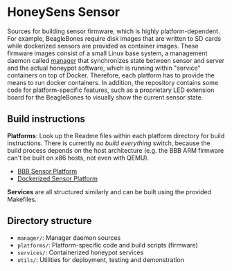 # HoneySens Sensor
Sources for building sensor firmware, which is highly platform-dependent. For example, BeagleBones require disk images that are written to SD cards while dockerized sensors are provided as container images. These firmware images consist of a small Linux base system, a management daemon called [manager](manager/Readme.md) that synchronizes state between sensor and server and the actual honeypot software, which is running within "service" containers on top of Docker. Therefore, each platform has to provide the means to run docker containers. In addition, the repository contains some code for platform-specific features, such as a proprietary LED extension board for the BeagleBones to visually show the current sensor state.

## Build instructions
**Platforms**: Look up the Readme files within each platform directory for build instructions. There is currently no
  *build everything* switch, because the build process depends on the host architecture (e.g. the BBB ARM firmware can't be built on x86 hosts, not even with QEMU).
* [BBB Sensor Platform](platforms/bbb/Readme.md)
* [Dockerized Sensor Platform](platforms/docker_x86/Readme.md)

**Services** are all structured similarly and can be built using the provided Makefiles.

## Directory structure
* `manager/`: Manager daemon sources
* `platforms/`: Platform-specific code and build scripts (firmware)
* `services/`: Containerized honeypot services
* `utils/`: Utilities for deployment, testing and demonstration
